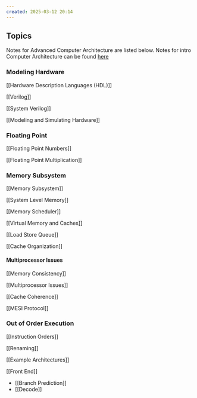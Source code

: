 ```yaml
---
created: 2025-03-12 20:14
---
```

## Topics

Notes for Advanced Computer Architecture are listed below. Notes for intro Computer Architecture can be found [here](https://notes.guptadhairya.com/Semesters/Spring-2024-Semester/CS-429---Computer-Organization-and-Architecture/)

### Modeling Hardware

[[Hardware Description Languages (HDL)]]

[[Verilog]]

[[System Verilog]]

[[Modeling and Simulating Hardware]]


### Floating Point

[[Floating Point Numbers]]

[[Floating Point Multiplication]]

### Memory Subsystem

[[Memory Subsystem]]

[[System Level Memory]]

[[Memory Scheduler]]

[[Virtual Memory and Caches]]

[[Load Store Queue]]

[[Cache Organization]]


#### Multiprocessor Issues

[[Memory Consistency]]

[[Multiprocessor Issues]]

[[Cache Coherence]]

[[MESI Protocol]]

### Out of Order Execution

[[Instruction Orders]]

[[Renaming]]

[[Example Architectures]]

[[Front End]]

- [[Branch Prediction]]
- [[Decode]]